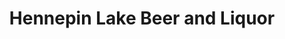 ---
title: "Hennepin Lake Beer and Liquor"
url: /minneapolis/hennepin-lake-beer-and-liquor/
shop: Spirituosen
---